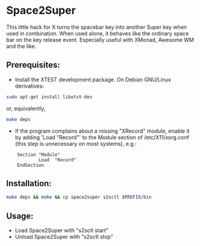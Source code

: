 # Space2Super

This little hack for X turns the spacebar key into another Super key when used in combination.
When used alone, it behaves like the ordinary space bar on the key release event.
Especially useful with XMonad, Awesome WM and the like.

## Prerequisites:
* Install the XTEST development package. On Debian GNU/Linux derivatives:

```bash
sudo apt-get install libxtst-dev
```
or, equivalently,
```bash
make deps
```
* If the program complains about a missing "XRecord" module, enable it by adding 'Load "Record"'
to the Module section of /etc/X11/xorg.conf (this step is unnecessary on most systems), e.g.:

```
    Section "Module"
            Load  "Record"
    EndSection
```

## Installation:
```bash
make deps && make && cp space2super s2sctl $PREFIX/bin
```

## Usage:
* Load Space2Super with "s2sctl start"
* Unload Space2Super with "s2sctl stop"

